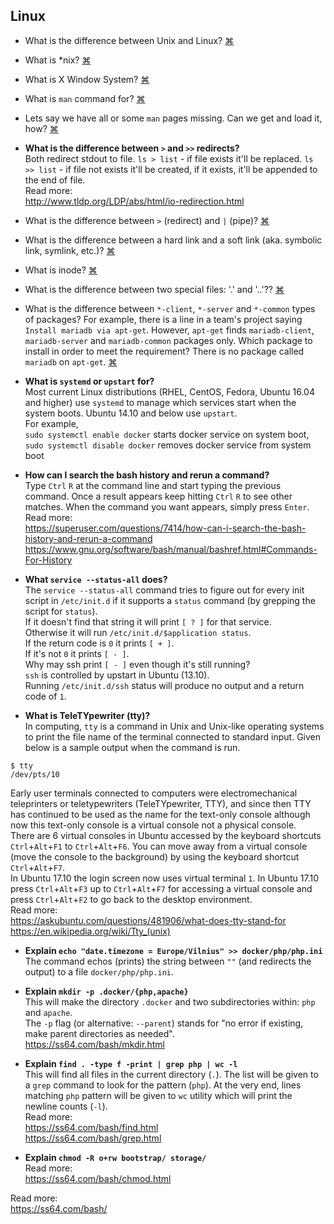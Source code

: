 ## Linux
- What is the difference between Unix and Linux?
<a href="#" title="
">⌘</a>
 
- What is \*nix?
<a href="#" title="
">⌘</a>

- What is X Window System?
<a href="#" title="
">⌘</a>

- What is `man` command for?
<a href="#" title="
">⌘</a>

- Lets say we have all or some `man` pages missing. Can we get and load it, how?
<a href="#" title="
">⌘</a>

- **What is the difference between `>` and `>>` redirects?**  
Both redirect stdout to file. `ls > list` - if file exists it'll be replaced. `ls >> list` - if file not exists it'll be created, if it exists, it'll be appended to the end of file.  
Read more:  
http://www.tldp.org/LDP/abs/html/io-redirection.html

- What is the difference between `>` (redirect) and `|` (pipe)?
<a href="#" title="
">⌘</a>

- What is the difference between a hard link and a soft link (aka. symbolic link, symlink, etc.)?
<a href="#" title="
http://linuxgazette.net/105/pitcher.html
">⌘</a>

- What is inode?
<a href="#" title="
http://linuxgazette.net/105/pitcher.html
">⌘</a>

- What is the difference between two special files: '.' and '..'??
<a href="#" title="
http://linuxgazette.net/105/pitcher.html
">⌘</a>

- What is the difference between `*-client`, `*-server` and `*-common` types of packages? For example, there is a line in a team's project saying `Install mariadb via apt-get`. However, `apt-get` finds `mariadb-client`, `mariadb-server` and `mariadb-common` packages only. Which package to install in order to meet the requirement? There is no package called `mariadb` on `apt-get`.
<a href="#" title="">⌘</a>

- **What is `systemd` or `upstart` for?**  
Most current Linux distributions (RHEL, CentOS, Fedora, Ubuntu 16.04 and higher) use `systemd` to manage which services start when the system boots. Ubuntu 14.10 and below use `upstart`.  
For example,  
`sudo systemctl enable docker` starts docker service on system boot,  
`sudo systemctl disable docker` removes docker service from system boot  

- **How can I search the bash history and rerun a command?**  
Type `Ctrl` `R` at the command line and start typing the previous command. Once a result appears keep hitting `Ctrl` `R` to see other matches. When the command you want appears, simply press `Enter`.  
Read more:  
https://superuser.com/questions/7414/how-can-i-search-the-bash-history-and-rerun-a-command  
https://www.gnu.org/software/bash/manual/bashref.html#Commands-For-History  

- **What `service --status-all` does?**  
The `service --status-all` command tries to figure out for every init script in `/etc/init.d` if it supports a `status` command (by grepping the script for `status`).  
If it doesn't find that string it will print `[ ? ]` for that service.  
Otherwise it will run `/etc/init.d/$application status`.  
If the return code is `0` it prints `[ + ]`.  
If it's not `0` it prints `[ - ]`.  
Why may ssh print `[ - ]` even though it's still running?  
`ssh` is controlled by upstart in Ubuntu (13.10).  
Running `/etc/init.d/ssh` status will produce no output and a return code of `1`.  

- **What is TeleTYpewriter (tty)?**  
In computing, `tty` is a command in Unix and Unix-like operating systems to print the file name of the terminal connected to standard input. Given below is a sample output when the command is run.  
```
$ tty
/dev/pts/10
```
Early user terminals connected to computers were electromechanical teleprinters or teletypewriters (TeleTYpewriter, TTY), and since then TTY has continued to be used as the name for the text-only console although now this text-only console is a virtual console not a physical console.  
There are 6 virtual consoles in Ubuntu accessed by the keyboard shortcuts `Ctrl`+`Alt`+`F1` to `Ctrl`+`Alt`+`F6`. You can move away from a virtual console (move the console to the background) by using the keyboard shortcut `Ctrl`+`Alt`+`F7`.  
In Ubuntu 17.10 the login screen now uses virtual terminal `1`. In Ubuntu 17.10 press `Ctrl`+`Alt`+`F3` up to `Ctrl`+`Alt`+`F7` for accessing a virtual console and press `Ctrl`+`Alt`+`F2` to go back to the desktop environment.  
Read more:  
https://askubuntu.com/questions/481906/what-does-tty-stand-for  
https://en.wikipedia.org/wiki/Tty_(unix)  

- **Explain `echo "date.timezone = Europe/Vilnius" >> docker/php/php.ini`**  
The command echos (prints) the string between `""` (and redirects the output) to a file `docker/php/php.ini`.  

- **Explain `mkdir -p .docker/{php,apache}`**  
This will make the directory `.docker` and two subdirectories within: `php` and `apache`.  
The `-p` flag (or alternative: `--parent`) stands for "no error if existing, make parent directories as needed".  
https://ss64.com/bash/mkdir.html  

- **Explain `find . -type f -print | grep php | wc -l`**  
This will find all files in the current directory (`.`). The list will be given to a `grep` command to look for the pattern (`php`). At the very end, lines matching `php` pattern will be given to `wc` utility which will print the newline counts (`-l`).  
Read more:  
https://ss64.com/bash/find.html  
https://ss64.com/bash/grep.html  

- **Explain `chmod -R o+rw bootstrap/ storage/`**  
Read more:  
https://ss64.com/bash/chmod.html  






Read more:  
https://ss64.com/bash/  
